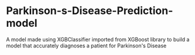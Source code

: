 # Parkinson-s-Disease-Prediction-model
A model made using XGBClassifier imported from XGBoost library to build a model that accurately diagnoses a patient for Parkinson's Disease
